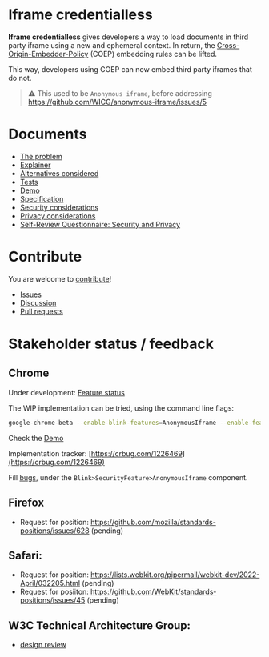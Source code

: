 Iframe credentialless
================

**Iframe credentialless** gives developers a way to load documents in third party
iframe using a new and ephemeral context. In return, the
[Cross-Origin-Embedder-Policy](https://wicg.github.io/cross-origin-embedder-policy/)
(COEP) embedding rules can be lifted.

This way, developers using COEP can now embed third party iframes that do not.

> :warning: This used to be `Anonymous iframe`, before addressing https://github.com/WICG/anonymous-iframe/issues/5

Documents
=========
- [The problem](https://wicg.github.io/anonymous-iframe/#problem)
- [Explainer](https://wicg.github.io/anonymous-iframe/#explainer)
- [Alternatives considered](https://wicg.github.io/anonymous-iframe/#alternatives)
- [Tests](https://wicg.github.io/anonymous-iframe/#tests)
- [Demo](https://anonymous-iframe.glitch.me/)
- [Specification](https://wicg.github.io/anonymous-iframe/#specification)
- [Security considerations](https://wicg.github.io/anonymous-iframe/#security)
- [Privacy considerations](https://wicg.github.io/anonymous-iframe/#privacy)
- [Self-Review Questionnaire: Security and Privacy](https://wicg.github.io/anonymous-iframe/#questionnaire)

Contribute
==========

You are welcome to [contribute](CONTRIBUTING.md)!
- [Issues](https://github.com/ArthurSonzogni/anonymous-iframe/issues)
- [Discussion](https://github.com/ArthurSonzogni/anonymous-iframe/discussions)
- [Pull requests](https://github.com/ArthurSonzogni/anonymous-iframe/pulls)

Stakeholder status / feedback
=============================

Chrome
------

Under development: [Feature status](https://chromestatus.com/feature/5729461725036544)

The WIP implementation can be tried, using the command line flags:
```bash
google-chrome-beta --enable-blink-features=AnonymousIframe --enable-features=PartitionedCookies
```
Check the [Demo](https://anonymous-iframe.glitch.me/index.html)

Implementation tracker: [https://crbug.com/1226469](https://crbug.com/1226469)

Fill [bugs](https://bugs.chromium.org/p/chromium/issues/entry), under the
`Blink>SecurityFeature>AnonymousIframe` component.


Firefox
-------

- Request for position: https://github.com/mozilla/standards-positions/issues/628  (pending)

Safari:
-------

- Request for position: https://lists.webkit.org/pipermail/webkit-dev/2022-April/032205.html (pending)
- Request for posiiton: https://github.com/WebKit/standards-positions/issues/45 (pending)

W3C Technical Architecture Group:
---------------------------------
- [design review](https://github.com/w3ctag/design-reviews/issues/639)
